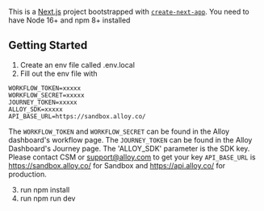 This is a [Next.js](https://nextjs.org/) project bootstrapped with [`create-next-app`](https://github.com/vercel/next.js/tree/canary/packages/create-next-app).
You need to have Node 16+ and npm 8+ installed

## Getting Started

1. Create an env file called .env.local
2. Fill out the env file with 
```
WORKFLOW_TOKEN=xxxxx
WORKFLOW_SECRET=xxxxx
JOURNEY_TOKEN=xxxxx
ALLOY_SDK=xxxxx
API_BASE_URL=https://sandbox.alloy.co/
```

The `WORKFLOW_TOKEN` and `WORKFLOW_SECRET` can be found in the Alloy dashboard's workflow page.
The `JOURNEY_TOKEN` can be found in the Alloy Dashboard's Journey page.
The 'ALLOY_SDK' parameter is the SDK key. Please contact CSM or support@alloy.com to get your key
`API_BASE_URL` is https://sandbox.alloy.co/ for Sandbox and https://api.alloy.co/ for production. 

3. run npm install
4. run npm run dev
